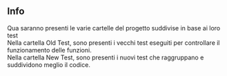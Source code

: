 ## Info
Qua saranno presenti le varie cartelle del progetto suddivise in base ai loro test <br/>
Nella cartella Old Test, sono presenti i vecchi test eseguiti per controllare il funzionamento delle funzioni.<br/>
Nella cartella New Test, sono presenti i nuovi test che raggruppano e suddividono meglio il codice.
